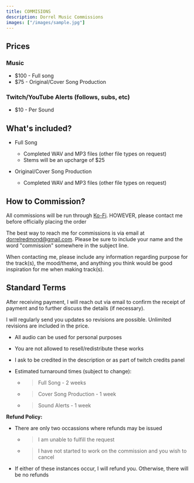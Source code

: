```yaml
---
title: COMMISIONS
description: Dorrel Music Commissions
images: ["/images/sample.jpg"]
---
```


## Prices

### Music

- $100 - Full song
- $75 - Original/Cover Song Production

### Twitch/YouTube Alerts (follows, subs, etc)

- $10 - Per Sound

## What's included?

- Full Song
  - Completed WAV and MP3 files (other file types on request)
  - Stems will be an upcharge of $25

- Original/Cover Song Production
  - Completed WAV and MP3 files (other file types on request)

## How to Commission?

All commissions will be run through [Ko-Fi](https://ko-fi.com/dorrelredmond/). HOWEVER, please contact me before officially placing the order

The best way to reach me for commissions is via email at [dorrelredmond@gmail.com](mailto:dorrelredmond@gmail.com). Please be sure to include your name and the word "commission" somewhere in the subject line.

When contacting me, please include any information regarding purpose for the track(s), the mood/theme, and anything you think would be good inspiration for me when making track(s).

## Standard Terms

After receiving payment, I will reach out via email to confirm the receipt of payment and to further discuss the details (if necessary).

I will regularly send you updates so revisions are possible. Unlimited revisions are included in the price.

- All audio can be used for personal purposes

- You are not allowed to resell/redistribute these works

- I ask to be credited in the description or as part of twitch credits panel

- Estimated turnaround times (subject to change):

  - > Full Song - 2 weeks

  - > Cover Song Production - 1 week

  - > Sound Alerts - 1 week

**Refund Policy:**

- There are only two occassions where refunds may be issued

  - > I am unable to fulfill the request

  - > I have not started to work on the commission and you wish to cancel

- If either of these instances occur, I will refund you. Otherwise, there will be no refunds
